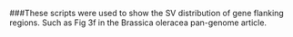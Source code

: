 ###These scripts were used to show the SV distribution of gene flanking regions.
Such as Fig 3f in the Brassica oleracea pan-genome article.